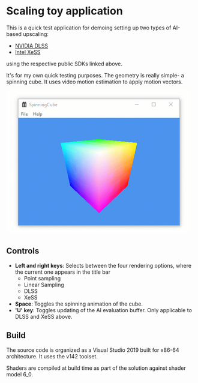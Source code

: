 # Scaling toy application

This is a quick test application for demoing setting up two types of AI-based upscaling:
* [NVIDIA DLSS](https://developer.nvidia.com/rtx/dlss/get-started)
* [Intel XeSS](https://github.com/intel/xess/releases/tag/v1.1.0)

using the respective public SDKs linked above.

It's for my own quick testing purposes. The geometry is really simple- a spinning cube. It uses video motion estimation to apply motion vectors.

![Example image](https://raw.githubusercontent.com/clandrew/spinningcube12/master/Images/Image.gif "Example image.")

## Controls

* **Left and right keys**: Selects between the four rendering options, where the current one appears in the title bar
  * Point sampling
  * Linear Sampling
  * DLSS
  * XeSS
* **Space**: Toggles the spinning animation of the cube.
* **'U' key**: Toggles updating of the AI evaluation buffer. Only applicable to DLSS and XeSS above. 

## Build
The source code is organized as a Visual Studio 2019 built for x86-64 architecture. It uses the v142 toolset.

Shaders are compiled at build time as part of the solution against shader model 6_0. 
